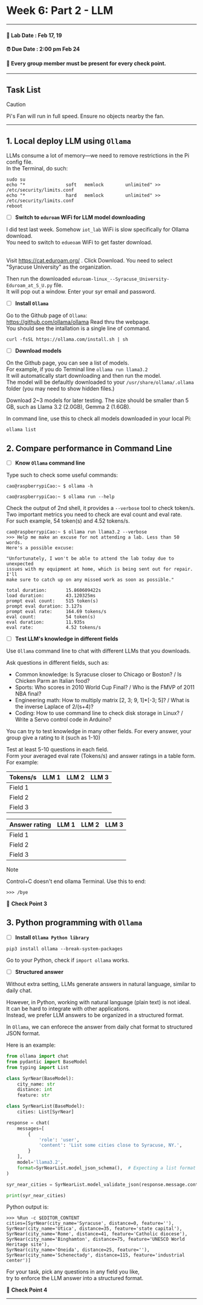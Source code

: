 # Week 6: Part 2 - LLM

---------------
#### :dizzy: **Lab Date :** Feb 17, 19 
#### :alarm_clock: **Due Date :** 2:00 pm Feb 24   
#### :pencil: Every group member must be present for every check point.
-------------------

## Task List
> [!CAUTION]
> Pi's Fan will run in full speed. Ensure no objects nearby the fan.

------------------
## 1. Local deploy LLM using ```Ollama```


LLMs consume a lot of memory—we need to remove restrictions in the Pi config file.
<br>In the Terminal, do such:

```shell
sudo su
echo "*               soft   memlock        unlimited" >> /etc/security/limits.conf
echo "*               hard   memlock        unlimited" >> /etc/security/limits.conf
reboot
```
- [ ] **Switch to ```eduroam```  WiFi for LLM model downloading**

I did test last week. Somehow ```iot_lab``` WiFi is slow  specifically for Ollama download. 
<br>You need to switch to ```edueoam``` WiFi to get faster download.

<br>Visit https://cat.eduroam.org/ . Click Download. You need to select "Syracuse University" as the organization.

Then run the downloaded ```eduroam-linux_--Syracuse_University-Eduroam_at_S_U.py``` file. 
<br>It will pop out a window. Enter your syr email and password.


- [ ] **Install ```Ollama```**

Go to the Github page of ```Ollama```:
<br>https://github.com/ollama/ollama  Read thru the webpage.
<br>You should see the intallation is a single line of command.

```shell
curl -fsSL https://ollama.com/install.sh | sh
```

- [ ] **Download models**

On the Github page, you can see a list of models.
<br>For example, if you do Terminal line  ```ollama run llama3.2``` 
<br>It will automatically start downloading and then run the model.
<br>The model will be defaultly downloaded to your ```/usr/share/ollama/.ollama``` folder (you may need to show hidden files.)

Download 2~3 models for later testing. The size should be smaller than 5 GB, such as Llama 3.2 (2.0GB), Gemma 2 (1.6GB).

In command line, use this to check all models downloaded in your local Pi:

```shell
ollama list
```

## 2. Compare performance in Command Line

- [ ] **Know ```Ollama``` command line**

Type such to check some useful commands:

```shell
cao@raspberrypiCao:~ $ ollama -h
```

```shell
cao@raspberrypiCao:~ $ ollama run --help
```
Check the output of 2nd shell, it provides a ```--verbose``` tool to check token/s.
<br>Two important metrics you need to check are eval count and eval rate. 
<br>For such example, 54 token(s) and 4.52 tokens/s.

```shell
cao@raspberrypiCao:~ $ ollama run llama3.2 --verbose
>>> Help me make an excuse for not attending a lab. Less than 50 words.
Here's a possible excuse:

"Unfortunately, I won't be able to attend the lab today due to unexpected 
issues with my equipment at home, which is being sent out for repair. I'll 
make sure to catch up on any missed work as soon as possible."

total duration:       15.860609422s
load duration:        43.120325ms
prompt eval count:    515 token(s)
prompt eval duration: 3.127s
prompt eval rate:     164.69 tokens/s
eval count:           54 token(s)
eval duration:        11.935s
eval rate:            4.52 tokens/s
```

- [ ] **Test LLM's knowledge in different fields**

Use ```Ollama``` command line to chat with different LLMs that you downloads.

Ask questions in different fields, such as:
* Common knowledge: Is Syracuse closer to Chicago or Boston? / Is Chicken Parm an Italian food?
* Sports: Who scores in 2010 World Cup Final? / Who is the FMVP of 2011 NBA final?
* Engineering math: How to multiply matrix [2, 3; 9, 1]*[-3; 5]? / What is the inverse Laplace of 2/(s+4)?
* Coding: How to use command line to check disk storage in Linux? / Write a Servo control code in Arduino?

You can try to test knowledge in many other fields. For every answer, your group give a rating to it (such as 1-10)

Test at least 5-10 questions in each field. 
<br>Form your averaged eval rate (Tokens/s) and answer ratings in a table form. 
<br>For example:

|  Tokens/s  | LLM 1 | LLM 2 | LLM 3|
| -------- | ------- |------- |------- |
| Field 1 |     |  |  |
| Field 2 |    |  |  |
| Field 3    |     |  |  |

|  Answer rating  | LLM 1 | LLM 2 | LLM 3|
| -------- | ------- |------- |------- |
| Field 1 |     |  |  |
| Field 2 |    |  |  |
| Field 3    |     |  |  |

> [!Note]
> Control+C doesn't end ollama Terminal. Use this to end:
```shell
>>> /bye
```

🎉 **Check Point 3**


## 3. Python programming with ```Ollama```

- [ ] **Install ```Ollama Python library```**

```shell
pip3 install ollama --break-system-packages
```

Go to your Python, check if ```import ollama``` works.

- [ ] **Structured answer**

Without extra setting, LLMs generate answers in natural language, similar to daily chat.

However, in Python, working with natural language (plain text) is not ideal.
<br>It can be hard to integrate with other applications.
<br>Instead, we prefer LLM answers to be organized in a structured format.

In ```Ollama```, we can enforece the answer from daily chat format to structured JSON format.

Here is an example:     

```python
from ollama import chat
from pydantic import BaseModel
from typing import List

class SyrNear(BaseModel):
    city_name: str
    distance: int
    feature: str

class SyrNearList(BaseModel):
    cities: List[SyrNear]

response = chat(
    messages=[
        {
            'role': 'user',
            'content': 'List some cities close to Syracuse, NY.',
        }
    ],
    model='llama3.2',
    format=SyrNearList.model_json_schema(),  # Expecting a list format
)

syr_near_cities = SyrNearList.model_validate_json(response.message.content)

print(syr_near_cities)
```

Python output is:

```shell
>>> %Run -c $EDITOR_CONTENT
cities=[SyrNear(city_name='Syracuse', distance=0, feature=''),
SyrNear(city_name='Utica', distance=35, feature='state capital'),
SyrNear(city_name='Rome', distance=41, feature='Catholic diocese'),
SyrNear(city_name='Binghamton', distance=75, feature='UNESCO World Heritage site'),
SyrNear(city_name='Oneida', distance=25, feature=''),
SyrNear(city_name='Schenectady', distance=115, feature='industrial center')]
```

For your task, pick any questions in any field you like, 
<br>try to enforce the LLM answer into a structured format.

🎉 **Check Point 4**


---
